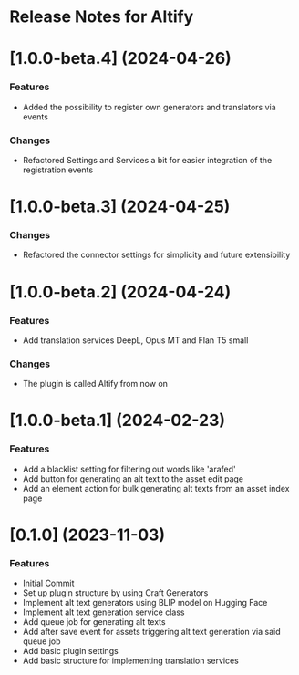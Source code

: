 # Release Notes for Altify

# [1.0.0-beta.4] (2024-04-26)

### Features

* Added the possibility to register own generators and translators via events

### Changes

* Refactored Settings and Services a bit for easier integration of the registration events

# [1.0.0-beta.3] (2024-04-25)

### Changes

* Refactored the connector settings for simplicity and future extensibility

# [1.0.0-beta.2] (2024-04-24)

### Features

* Add translation services DeepL, Opus MT and Flan T5 small

### Changes

* The plugin is called Altify from now on

# [1.0.0-beta.1] (2024-02-23)

### Features

* Add a blacklist setting for filtering out words like 'arafed'
* Add button for generating an alt text to the asset edit page
* Add an element action for bulk generating alt texts from an asset index page

# [0.1.0] (2023-11-03)

### Features

* Initial Commit
* Set up plugin structure by using Craft Generators
* Implement alt text generators using BLIP model on Hugging Face
* Implement alt text generation service class
* Add queue job for generating alt texts
* Add after save event for assets triggering alt text generation via said queue job
* Add basic plugin settings
* Add basic structure for implementing translation services
